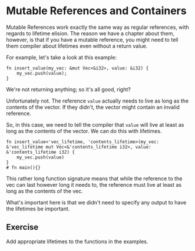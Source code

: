 # Mutable References and Containers

Mutable References work exactly the same way as regular references, with regards
to lifetime elision. The reason we have a chapter about them, however, is that if
you have a mutable reference, you might need to tell them compiler about lifetimes
even without a return value.

For example, let's take a look at this example:

``` rust,ignore
fn insert_value(my_vec: &mut Vec<&i32>, value: &i32) {
    my_vec.push(value);
}
```

We're not returning anything; so it's all good, right?

Unfortunately not. The reference `value` actually needs to
live as long as the contents of the vector. If they didn't,
the vector might contain an invalid reference.

So, in this case, we need to tell the compiler that `value` will
live at least as long as the contents of the vector. We can do this
with lifetimes.

``` rust,no_run
fn insert_value<'vec_lifetime, 'contents_lifetime>(my_vec: &'vec_lifetime mut Vec<&'contents_lifetime i32>, value: &'contents_lifetime i32) {
    my_vec.push(value)
}
# fn main(){}
```

This rather long function signature means that while the reference to the vec can last however long it needs to, the 
reference must live at least as long as the contents of the vec.

What's important here is that we didn't need to specify any output
to have the lifetimes be important.

## Exercise

Add appropriate lifetimes to the functions in the examples.
